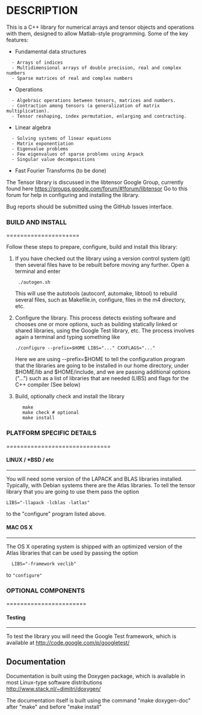 DESCRIPTION
===========

This is a C++ library for numerical arrays and tensor objects and operations
with them, designed to allow Matlab-style programming. Some of the key features:

* Fundamental data structures

```
  - Arrays of indices
  - Multidimensional arrays of double precision, real and complex numbers
  - Sparse matrices of real and complex numbers
```

* Operations

```
  - Algebraic operations between tensors, matrices and numbers.
  - Contraction among tensors (a generalization of matrix multiplication).
  - Tensor reshaping, index permutation, enlarging and contracting.
```

* Linear algebra
```
  - Solving systems of linear equations
  - Matrix exponentiation
  - Eigenvalue problems
  - Few eigenvalues of sparse problems using Arpack
  - Singular value decompositions
```
* Fast Fourier Transforms (to be done)

The Tensor library is discussed in the libtensor Google Group, currently found
here <https://groups.google.com/forum/#!forum/libtensor> Go to this forum for
help in configuring and installing the library.

Bug reports should be submitted using the GitHub Issues interface.
  

### BUILD AND INSTALL
=================+===

Follow these steps to prepare, configure, build and install this library:

1) If you have checked out the library using a version control system (git) then
   several files have to be rebuilt before moving any further. Open a terminal
   and enter
       
    ```  ./autogen.sh ```
        

   This will use the autotools (autoconf, automake, libtool) to rebuild several
   files, such as Makefile.in, configure, files in the m4 directory, etc.

2) Configure the library. This process detects existing software and chooses
   one or more options, such as building statically linked or shared libraries,
   using the Google Test library, etc. The process involves again a terminal
   and typing something like

    ``` ./configure --prefix=$HOME LIBS="..." CXXFLAGS="..." ```

   Here we are using --prefix=$HOME to tell the configuration program that the
   libraries are going to be installed in our home directory, under $HOME/lib
   and $HOME/include, and we are passing additional options ("...") such as a
   list of libraries that are needed (LIBS) and flags for the C++ compiler
   (See below)

3) Build, optionally check and install the library
```
      make
      make check # optional
      make install
```

### PLATFORM SPECIFIC DETAILS
==============================

#### LINUX / *BSD / etc
------------------------

   You will need some version of the LAPACK and BLAS libraries installed.
   Typically, with Debian systems there are the Atlas libraries. To tell
   the tensor library that you are going to use them pass the option

    LIBS="-llapack -lcblas -latlas" 

   to the "configure" program listed above.

#### MAC OS X
-------------

   The OS X operating system is shipped with an optimized version of the Atlas
   libraries that can be used by passing the option

      LIBS="-framework veclib" 

   to   ``` "configure" ```


### OPTIONAL COMPONENTS
=======================

#### Testing
-----------

   To test the library you will need the Google Test framework, which is
   available at
   <http://code.google.com/p/googletest/>

Documentation
-------------

   Documentation is built using the Doxygen package, which is available in
   most Linux-type software distributions
      <http://www.stack.nl/~dimitri/doxygen/>

   The documentation itself is built using the command "make doxygen-doc"
   after "make" and before "make install"
